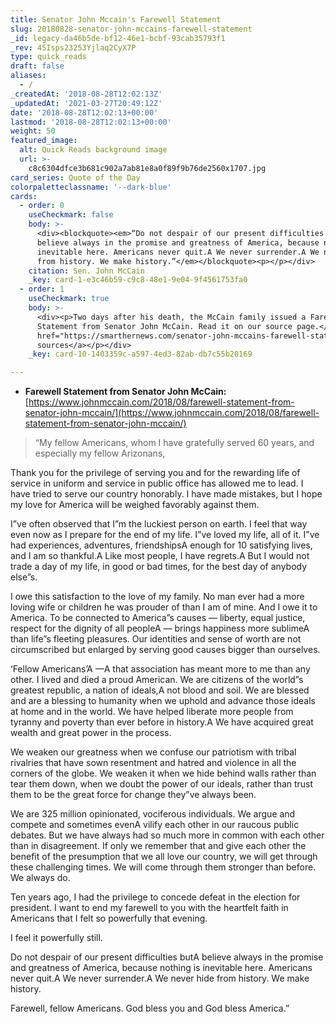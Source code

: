 ```yaml
---
title: Senator John Mccain's Farewell Statement
slug: 20180828-senator-john-mccains-farewell-statement
_id: legacy-da46b5de-bf12-46e1-bcbf-93cab35793f1
_rev: 45Isps23253Yjlaq2CyX7P
type: quick_reads
draft: false
aliases:
  - /
_createdAt: '2018-08-28T12:02:13Z'
_updatedAt: '2021-03-27T20:49:12Z'
date: '2018-08-28T12:02:13+00:00'
lastmod: '2018-08-28T12:02:13+00:00'
weight: 50
featured_image:
  alt: Quick Reads background image
  url: >-
    c8c6304dfce3b681c902a7ab81e8a0f89f9b76de2560x1707.jpg
card_series: Quote of the Day
colorpaletteclassname: '--dark-blue'
cards:
  - order: 0
    useCheckmark: false
    body: >-
      <div><blockquote><em>“Do not despair of our present difficulties butA
      believe always in the promise and greatness of America, because nothing is
      inevitable here. Americans never quit.A We never surrender.A We never hide
      from history. We make history.”</em></blockquote><p></p></div>
    citation: Sen. John McCain
    _key: card-1-e3c46b59-c9c8-48e1-9e04-9f4561753fa0
  - order: 1
    useCheckmark: true
    body: >-
      <div><p>Two days after his death, the McCain family issued a Farewell
      Statement from Senator John McCain. Read it on our source page.</p><p><a
      href="https://smarthernews.com/senator-john-mccains-farewell-statement/">view
      sources</a></p></div>
    _key: card-10-1403359c-a597-4ed3-82ab-db7c55b20169

---
```

* **Farewell Statement from Senator John McCain:**  
[https://www.johnmccain.com/2018/08/farewell-statement-from-senator-john-mccain/](https://www.johnmccain.com/2018/08/farewell-statement-from-senator-john-mccain/)

> “My fellow Americans, whom I have gratefully served 60 years, and especially my fellow Arizonans,  
  
  
  
Thank you for the privilege of serving you and for the rewarding life of service in uniform and service in public office has allowed me to lead. I have tried to serve our country honorably. I have made mistakes, but I hope my love for America will be weighed favorably against them.  
  
  
  
I”ve often observed that I”m the luckiest person on earth. I feel that way even now as I prepare for the end of my life. I”ve loved my life, all of it. I”ve had experiences, adventures, friendshipsA enough for 10 satisfying lives, and I am so thankful.A Like most people, I have regrets.A But I would not trade a day of my life, in good or bad times, for the best day of anybody else”s.  
  
  
  
I owe this satisfaction to the love of my family. No man ever had a more loving wife or children he was prouder of than I am of mine. And I owe it to America. To be connected to America”s causes — liberty, equal justice, respect for the dignity of all peopleA — brings happiness more sublimeA than life”s fleeting pleasures. Our identities and sense of worth are not circumscribed but enlarged by serving good causes bigger than ourselves.  
  
  
  
‘Fellow Americans’A —A that association has meant more to me than any other. I lived and died a proud American. We are citizens of the world”s greatest republic, a nation of ideals,A not blood and soil. We are blessed and are a blessing to humanity when we uphold and advance those ideals at home and in the world. We have helped liberate more people from tyranny and poverty than ever before in history.A We have acquired great wealth and great power in the process.  
  
  
  
We weaken our greatness when we confuse our patriotism with tribal rivalries that have sown resentment and hatred and violence in all the corners of the globe. We weaken it when we hide behind walls rather than tear them down, when we doubt the power of our ideals, rather than trust them to be the great force for change they”ve always been.  
  
  
  
We are 325 million opinionated, vociferous individuals. We argue and compete and sometimes evenA vilify each other in our raucous public debates. But we have always had so much more in common with each other than in disagreement. If only we remember that and give each other the benefit of the presumption that we all love our country, we will get through these challenging times. We will come through them stronger than before. We always do.  
  
  
  
Ten years ago, I had the privilege to concede defeat in the election for president. I want to end my farewell to you with the heartfelt faith in Americans that I felt so powerfully that evening.  
  
  
  
I feel it powerfully still.  
  
  
  
Do not despair of our present difficulties butA believe always in the promise and greatness of America, because nothing is inevitable here. Americans never quit.A We never surrender.A We never hide from history. We make history.  
  
  
  
Farewell, fellow Americans. God bless you and God bless America.”